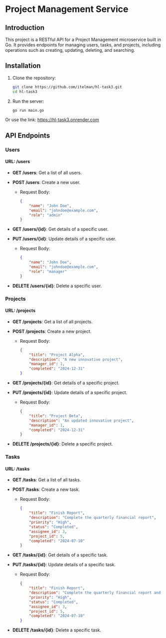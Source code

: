 # Project Management Service

## Introduction

This project is a RESTful API for a Project Management microservice built in Go. It provides endpoints for managing users, tasks, and projects, including operations such as creating, updating, deleting, and searching.

## Installation

1. Clone the repository:

   ```sh
   git clone https://github.com/itelman/hl-task3.git
   cd hl-task3
   ```

2. Run the server:

   ```sh
   go run main.go
   ```

Or use the link: https://hl-task3.onrender.com

## API Endpoints

### Users
#### URL: /users

- **GET /users**: Get a list of all users.

- **POST /users**: Create a new user.
  - Request Body:
    ```json
    {
        "name": "John Doe",
        "email": "johndoe@example.com",
        "role": "admin"
    }
    ```

- **GET /users/{id}**: Get details of a specific user.

- **PUT /users/{id}**: Update details of a specific user.
  - Request Body:
    ```json
    {
        "name": "John Doe",
        "email": "johndoe@example.com",
        "role": "manager"
    }
    ```

- **DELETE /users/{id}**: Delete a specific user.

### Projects
#### URL: /projects

- **GET /projects**: Get a list of all projects.

- **POST /projects**: Create a new project.
  - Request Body:
    ```json
    {
        "title": "Project Alpha",
        "description": "A new innovative project",
        "manager_id": 1,
        "completed": "2024-12-31"
    }
    ```

- **GET /projects/{id}**: Get details of a specific project.

- **PUT /projects/{id}**: Update details of a specific project.
  - Request Body:
    ```json
    {
        "title": "Project Beta",
        "description": "An updated innovative project",
        "manager_id": 1,
        "completed": "2024-12-31"
    }
    ```

- **DELETE /projects/{id}**: Delete a specific project.

### Tasks
#### URL: /tasks

- **GET /tasks**: Get a list of all tasks.

- **POST /tasks**: Create a new task.
  - Request Body:
    ```json
    {
        "title": "Finish Report",
        "description": "Complete the quarterly financial report",
        "priority": "High",
        "status": "Completed",
        "assignee_id": 3,
        "project_id": 5,
        "completed": "2024-07-10"
    }
    ```

- **GET /tasks/{id}**: Get details of a specific task.

- **PUT /tasks/{id}**: Update details of a specific task.
  - Request Body:
    ```json
    {
        "title": "Finish Report",
        "description": "Complete the quarterly financial report and review",
        "priority": "High",
        "status": "Completed",
        "assignee_id": 3,
        "project_id": 5,
        "completed": "2024-07-10"
    }
    ```

- **DELETE /tasks/{id}**: Delete a specific task.